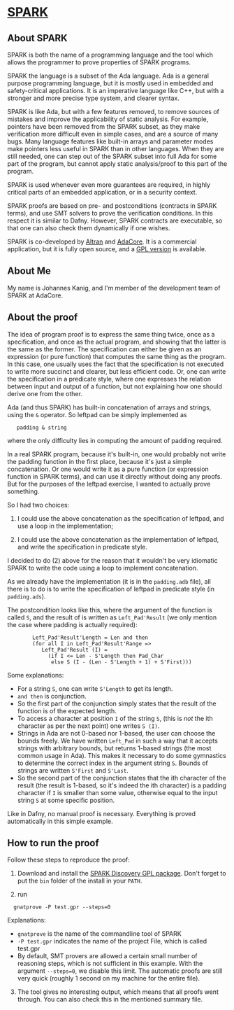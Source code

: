 # [SPARK](https://www.adacore.com/sparkpro)

## About SPARK

SPARK is both the name of a programming language and the tool which allows the
programmer to prove properties of SPARK programs.

SPARK the language is a subset of the Ada language. Ada is a general purpose
programming language, but it is mostly used in embedded and safety-critical
applications. It is an imperative language like C++, but with a stronger and
more precise type system, and clearer syntax.

SPARK is like Ada, but with a few features removed, to remove sources of
mistakes and improve the applicability of static analysis. For example,
pointers have been removed from the SPARK subset, as they make verification
more difficult even in simple cases, and are a source of many bugs. Many
language features like built-in arrays and parameter modes make pointers less
useful in SPARK than in other languages. When they are still needed, one can
step out of the SPARK subset into full Ada for some part of the program, but
cannot apply static analysis/proof to this part of the program.

SPARK is used whenever even more guarantees are required, in highly critical
parts of an embedded application, or in a security context.

SPARK proofs are based on pre- and postconditions (contracts in SPARK terms),
and use SMT solvers to prove the verification conditions. In this respect it
is similar to Dafny. However, SPARK contracts are executable, so that one can
also check them dynamically if one wishes.

SPARK is co-developed by [Altran](https://www.altran.com/uk/en/) and
[AdaCore](https://www.adacore.com/). It is a commercial application, but it is
fully open source, and a [GPL version](https://www.adacore.com/download) is
available.


## About Me

My name is Johannes Kanig, and I'm member of the development team of SPARK at
AdaCore.


## About the proof

The idea of program proof is to express the same thing twice, once as a
specification, and once as the actual program, and showing that the latter is
the same as the former. The specification can either be given as an expression
(or pure function) that computes the same thing as the program. In this case,
one usually uses the fact that the specification is not executed to write more
succinct and clearer, but less efficient code. Or, one can write the
specification in a predicate style, where one expresses the relation between
input and output of a function, but not explaining how one should derive one
from the other.

Ada (and thus SPARK) has built-in concatenation of arrays and strings, using
the `&` operator. So leftpad can be simply implemented as
```
   padding & string
```
where the only difficulty lies in computing the amount of padding required.

In a real SPARK program, because it's built-in, one would probably not write
the padding function in the first place, because it's just a simple
concatenation. Or one would write it as a pure function (or expression
function in SPARK terms), and can use it directly without doing any proofs.
But for the purposes of the leftpad exercise, I wanted to actually prove
something.

So I had two choices:

 1) I could use the above concatenation as the specification of leftpad, and
    use a loop in the implementation;

 2) I could use the above concatenation as the implementation of leftpad, and
 write the specification in predicate style.

I decided to do (2) above for the reason that it wouldn't be very idiomatic
SPARK to write the code using a loop to implement concatenation.

As we already have the implementation (it is in the `padding.adb` file), all
there is to do is to write the specification of leftpad in predicate style (in
`padding.ads`).

The postcondition looks like this, where the argument of the function is
called `S`, and the result of is written as `Left_Pad'Result` (we only mention
the case where padding is actually required):

```
        Left_Pad'Result'Length = Len and then
        (for all I in Left_Pad'Result'Range =>
           Left_Pad'Result (I) =
             (if I <= Len - S'Length then Pad_Char
              else S (I - (Len - S'Length + 1) + S'First)))
```
Some explanations:
- For a string `S`, one can write `S'Length` to get its length.
- `and then` is conjunction.
- So the first part of the conjunction simply states that the result of the
  function is of the expected length.
- To access a character at position `I` of the string `S`, (this is *not* the ith
  character as per the next point) one writes `S (I)`.
- Strings in Ada are not 0-based nor 1-based, the user can choose the bounds
  freely. We have written `Left_Pad` in such a way that it accepts strings
  with arbitrary bounds, but returns 1-based strings (the most common usage in
  Ada). This makes it necessary to do some gymnastics to determine the correct
  index in the argument string `S`. Bounds of strings are written `S'First` and
  `S'Last`.
- So the second part of the conjunction states that the ith character of the
  result (the result is 1-based, so it's indeed the ith character) is a
  padding character if `I` is smaller than some value, otherwise equal to the
  input string `S` at some specific position.

Like in Dafny, no manual proof is necessary. Everything is proved
automatically in this simple example.

## How to run the proof

Follow these steps to reproduce the proof:

1) Download and install the [SPARK Discovery GPL package](https://www.adacore.com/download). Don't forget to put the `bin` folder of the install in your `PATH`.

2) run

```
  gnatprove -P test.gpr --steps=0
```

Explanations:

 - `gnatprove` is the name of the commandline tool of SPARK
 - `-P test.gpr` indicates the name of the project File, which is called
   test.gpr
 - By default, SMT provers are allowed a certain small number of reasoning
   steps, which is not sufficient in this example. With the argument
   `--steps=0`, we disable this limit. The automatic proofs are still very
   quick (roughly 1 second on my machine for the entire file).

3) The tool gives no interesting output, which means that all proofs went
   through. You can also check this in the mentioned summary file.
